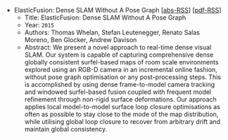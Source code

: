 * ElasticFusion: Dense SLAM Without A Pose Graph
    [[abs-RSS](https://www.roboticsproceedings.org/rss11/p01.html)]
    [[pdf-RSS](https://www.roboticsproceedings.org/rss11/p01.pdf)]
    * Title: ElasticFusion: Dense SLAM Without A Pose Graph
    * Year: `2015`
    * Authors: Thomas Whelan, Stefan Leutenegger, Renato Salas Moreno, Ben Glocker, Andrew Davison
    * Abstract: We present a novel approach to real-time dense visual SLAM. Our system is capable of capturing comprehensive dense globally consistent surfel-based maps of room scale environments explored using an RGB-D camera in an incremental online fashion, without pose graph optimisation or any post-processing steps. This is accomplished by using dense frame-to-model camera tracking and windowed surfel-based fusion coupled with frequent model refinement through non-rigid surface deformations. Our approach applies local model-to-model surface loop closure optimisations as often as possible to stay close to the mode of the map distribution, while utilising global loop closure to recover from arbitrary drift and maintain global consistency.
